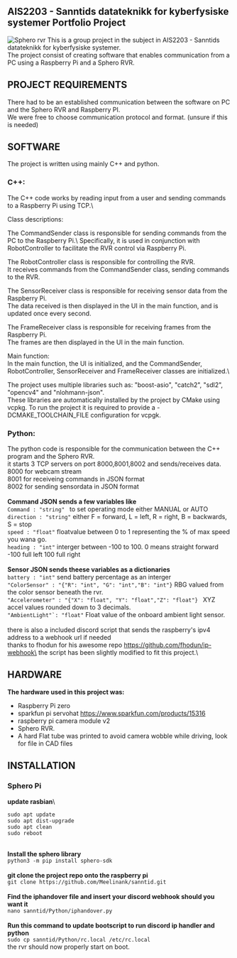 ## AIS2203 - Sanntids datateknikk for kyberfysiske systemer Portfolio Project
![Sphero rvr](https://github.com/Meelinank/sanntid/tree/main/images/readmeImage.png)
This is a group project in the subject in AIS2203 - Sanntids datateknikk for kyberfysiske systemer.\
The project consist of creating software that enables communication from a PC using a Raspberry Pi and a Sphero RVR.


## PROJECT REQUIREMENTS
There had to be an established communication between the software on PC and the Sphero RVR and Raspberry PI.\
We were free to choose communication protocol and format. (unsure if this is needed)


## SOFTWARE
The project is written using mainly C++ and python.

### C++:
The C++ code works by reading input from a user and sending commands to a Raspberry Pi using TCP.\


Class descriptions:

The CommandSender class is responsible for sending commands from the PC to the Raspberry Pi.\ 
Specifically, it is used in conjunction with RobotController to facilitate the RVR control via Raspberry Pi.

The RobotController class is responsible for controlling the RVR.\
It receives commands from the CommandSender class, sending commands to the RVR.

The SensorReceiver class is responsible for receiving sensor data from the Raspberry Pi.\
The data received is then displayed in the UI in the main function, and is updated once every second.

The FrameReceiver class is responsible for receiving frames from the Raspberry Pi.\
The frames are then displayed in the UI in the main function.

Main function:\
In the main function, the UI is initialized, and the CommandSender, RobotController, SensorReceiver and FrameReceiver classes are initialized.\

The project uses multiple libraries such as: "boost-asio", "catch2", "sdl2", "opencv4" and "nlohmann-json".\
These libraries are automatically installed by the project by CMake using vcpkg.
To run the project it is required to provide a -DCMAKE_TOOLCHAIN_FILE configuration for vcpgk.

### Python:
The python code is responsible for the communication between the C++ program and the Sphero RVR.
\
it starts 3 TCP servers on port 8000,8001,8002 and sends/receives data.\
8000 for webcam stream\
8001 for receiveing commands in JSON format\
8002 for sending sensordata in JSON format\
\
**Command JSON sends a few variables like** \
```Command : "string" ``` to set operating mode either MANUAL or AUTO\
```direction : "string"``` either F = forward, L = left, R = right, B = backwards, S = stop\
```speed : "float"``` floatvalue between 0 to 1 representing the % of max speed you wana go.\
```heading : "int"``` interger between -100 to 100. 0 means straight forward -100 full left 100 full right\
\
**Sensor JSON sends theese variables as a dictionaries**\
```battery : "int"``` send battery percentage as an interger\
```"ColorSensor" : "{"R": "int", "G": "int","B": "int"}``` RBG valued from the color sensor beneath the rvr.\
```"Accelerometer" : "{"X": "float", "Y": "float","Z": "float"} ``` XYZ accel values rounded down to 3 decimals.\
```"AmbientLight"`: "float"``` Float value of the onboard ambient light sensor.\
\
there is also a included discord script that sends the raspberry's ipv4 address to a webhook url if needed\
thanks to fhodun for his awesome repo https://github.com/fhodun/ip-webhook\
the script has been slightly modified to fit this project.\

## HARDWARE
**The hardware used in this project was:**
- Raspberry Pi zero 
- sparkfun pi servohat https://www.sparkfun.com/products/15316
- raspberry pi camera module v2
- Sphero RVR.
- A hard Flat tube was printed to avoid camera wobble while driving, look for file in CAD files


## INSTALLATION

### Sphero Pi
**update rasbian**\
```
sudo apt update
sudo apt dist-upgrade
sudo apt clean
sudo reboot
```
\
**Install the sphero library**\
```python3 -m pip install sphero-sdk```\
\
**git clone the project repo onto the raspberry pi**\
```git clone https://github.com/Meelinank/sanntid.git```\
\
**Find the iphandover file and insert your discord webhook should you want it**\
```nano sanntid/Python/iphandover.py```\
\
**Run this command to update bootscript to run discord ip handler and python**\
```sudo cp sanntid/Python/rc.local /etc/rc.local```\
the rvr should now properly start on boot.





